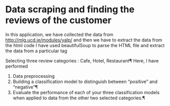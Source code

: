 # Data scraping and finding the reviews of the customer
In this application, we have collected the data from http://mlg.ucd.ie/modules/yalp/ and then we have to extract the data from the html code I have used beautifulSoup to parse the HTML file and extract the data from a particular tag

Selecting three review categories : Cafe, Hotel, Restaurant¶
Here, I have performed
1. Data preprocessing
2. Building a classification model to distinguish between “positive” and “negative”¶
3. Evaluate the performance of each of your three classification models when applied to data from the other two selected categories.¶
